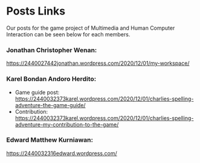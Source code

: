 # Posts Links
Our posts for the game project of Multimedia and Human Computer Interaction can be seen below for each members.

### Jonathan Christopher Wenan:
https://2440027442jonathan.wordpress.com/2020/12/01/my-workspace/
### Karel Bondan Andoro Herdito:
- Game guide post: https://2440032373karel.wordpress.com/2020/12/01/charlies-spelling-adventure-the-game-guide/
- Contribution: https://2440032373karel.wordpress.com/2020/12/01/charlies-spelling-adventure-my-contribution-to-the-game/
### Edward Matthew Kurniawan:
https://2440032316edward.wordpress.com/
